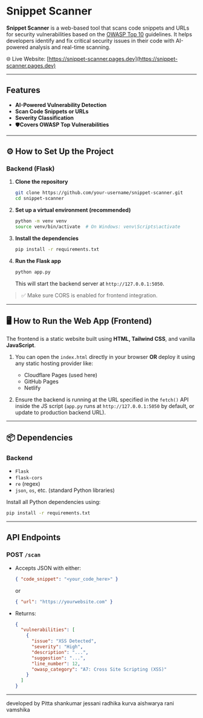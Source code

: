 
# Snippet Scanner

**Snippet Scanner** is a web-based tool that scans code snippets and URLs for security vulnerabilities based on the [OWASP Top 10](https://owasp.org/www-project-top-ten/) guidelines. It helps developers identify and fix critical security issues in their code with AI-powered analysis and real-time scanning.

🌐 Live Website: [https://snippet-scanner.pages.dev](https://snippet-scanner.pages.dev)

---

## Features

- **AI-Powered Vulnerability Detection**
- **Scan Code Snippets or URLs**
- **Severity Classification**
- 🛡**Covers OWASP Top Vulnerabilities**

---

## ⚙️ How to Set Up the Project

###  Backend (Flask)

1. **Clone the repository**
   ```bash
   git clone https://github.com/your-username/snippet-scanner.git
   cd snippet-scanner
   ```

2. **Set up a virtual environment (recommended)**
   ```bash
   python -m venv venv
   source venv/bin/activate  # On Windows: venv\Scripts\activate
   ```

3. **Install the dependencies**
   ```bash
   pip install -r requirements.txt
   ```

4. **Run the Flask app**
   ```bash
   python app.py
   ```
   This will start the backend server at `http://127.0.0.1:5050`.

> ✅ Make sure CORS is enabled for frontend integration.

---

## 🖥️ How to Run the Web App (Frontend)

The frontend is a static website built using **HTML, Tailwind CSS**, and vanilla **JavaScript**.

1. You can open the `index.html` directly in your browser **OR** deploy it using any static hosting provider like:
   - Cloudflare Pages (used here)
   - GitHub Pages
   - Netlify

2. Ensure the backend is running at the URL specified in the `fetch()` API inside the JS script (`app.py` runs at `http://127.0.0.1:5050` by default, or update to production backend URL).

---

## 📦 Dependencies

### Backend
- `Flask`
- `flask-cors`
- `re` (regex)
- `json`, `os`, etc. (standard Python libraries)

Install all Python dependencies using:
```bash
pip install -r requirements.txt
```

---

##  API Endpoints

### POST `/scan`

- Accepts JSON with either:
  ```json
  { "code_snippet": "<your_code_here>" }
  ```
  or
  ```json
  { "url": "https://yourwebsite.com" }
  ```

- Returns:
  ```json
  {
    "vulnerabilities": [
      {
        "issue": "XSS Detected",
        "severity": "High",
        "description": "...",
        "suggestion": "...",
        "line_number": 12,
        "owasp_category": "A7: Cross Site Scripting (XSS)"
      }
    ]
  }
  ```

---

developed by
Pitta shankumar
jessani radhika
kurva aishwarya
rani vamshika
